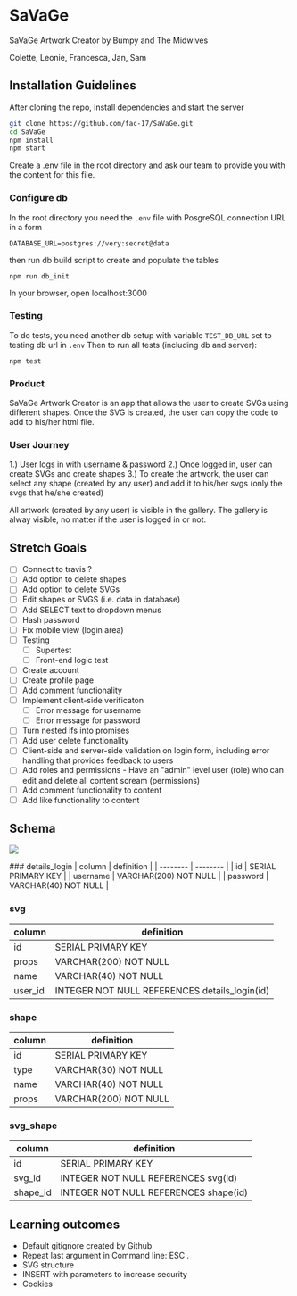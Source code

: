 # SaVaGe

SaVaGe Artwork Creator by Bumpy and The Midwives

Colette, Leonie, Francesca, Jan, Sam


## Installation Guidelines

After cloning the repo, install dependencies and start the server
```bash
git clone https://github.com/fac-17/SaVaGe.git
cd SaVaGe
npm install
npm start
```

Create a .env file in the root directory and ask our team to provide you with the content for this file. 

### Configure db
In the root directory you need the `.env` file with PosgreSQL connection URL in a form
```
DATABASE_URL=postgres://very:secret@data
````

then run db build script to create and populate the tables
```
npm run db_init
```
In your browser, open localhost:3000

### Testing

To do tests, you need another db setup with variable `TEST_DB_URL` set to  testing db url in `.env`
Then to run all tests (including db and server):
```
npm test
```

### Product

SaVaGe Artwork Creator is an app that allows the user to create SVGs using different shapes. Once the SVG is created, the user can copy the code to add to his/her html file. 

### User Journey 
1.) User logs in with username & password
2.) Once logged in, user can create SVGs and create shapes
3.) To create the artwork, the user can select any shape (created by any user) and add it to his/her svgs (only the svgs that he/she created) 

All artwork (created by any user) is visible in the gallery. The gallery is alway visible, no matter if the user is logged in or not. 

## Stretch Goals
- [ ] Connect to travis ?
- [ ] Add option to delete shapes 
- [ ] Add option to delete SVGs
- [ ] Edit shapes or SVGS (i.e. data in database)
- [ ] Add SELECT text to dropdown menus 
- [ ] Hash password
- [ ] Fix mobile view (login area)
- [ ] Testing 
    - [ ] Supertest 
    - [ ] Front-end logic test 
- [ ] Create account
- [ ] Create profile page  
- [ ] Add comment functionality 
- [ ] Implement client-side verificaton 
    - [ ] Error message for username 
    - [ ] Error message for password
- [ ] Turn nested ifs into promises
- [ ] Add user delete functionality 
- [ ]  Client-side and server-side validation on login form, including error handling that provides feedback to users
- [ ]  Add roles and permissions - Have an "admin" level user (role) who can edit and delete all content scream (permissions)
- [ ]  Add comment functionality to content
- [ ]  Add like functionality to content

## Schema 
![](https://i.imgur.com/vQgf3pH.jpg)

### details_login 
| column | definition |
| -------- | -------- | 
| id   | SERIAL PRIMARY KEY     | 
| username  | VARCHAR(200) NOT NULL     | 
| password   |   VARCHAR(40) NOT NULL  | 

### svg 
| column | definition |
| -------- | -------- | 
| id   | SERIAL PRIMARY KEY     | 
| props   | VARCHAR(200) NOT NULL     | 
| name   |   VARCHAR(40) NOT NULL  | 
| user_id   |   INTEGER NOT NULL REFERENCES details_login(id)  | 

### shape 

| column | definition |
|--------|------------|
| id | SERIAL PRIMARY KEY |
|   type | VARCHAR(30) NOT NULL |
|    name | VARCHAR(40) NOT NULL |
|    props | VARCHAR(200) NOT NULL|

### svg_shape
| column | definition |
|--------|------------|
|id |SERIAL PRIMARY KEY|
|svg_id |INTEGER NOT NULL REFERENCES svg(id)|
|shape_id | INTEGER NOT NULL REFERENCES shape(id)|

## Learning outcomes 
- Default gitignore  created by Github 
- Repeat last argument in Command line: ESC .
- SVG structure
- INSERT with parameters to increase security
- Cookies


